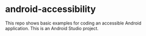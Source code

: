 # android-accessibility
This repo shows basic examples for coding an accessible Android application. This is an Android
Studio project.


